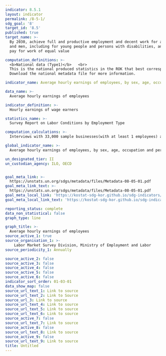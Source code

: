```yaml
---
indicator: 8.5.1
layout: indicator
permalink: /8-5-1/
sdg_goal: '8'
target_id: '8.5'
published: true
target_name: >-
  By 2030, achieve full and productive employment and decent work for all women
  and men, including for young people and persons with disabilities, and equal
  pay for work of equal value

computation_definitions: >-
  <b>National data (Type1)</b>   <br>
  This is the national produced statistics in the ROK that best corresponds to the definition of UN SDGs indicators. <br>
  Download the national metadata file for more information.

indicator_name: Average hourly earnings of employees, by sex, age, occupation and persons with disabilities

data_name: >-
  Average hourly earnings of employees 

indicator_definition: >-
  Hourly earnings of wage earners 

statistics_name: >-
  Survey Report on Labor Conditions by Employment Type

computation_calculations: >-
  Interviews with 33,000 sample businesses(with at least 1 employees) and approximately one million employees working therefor (regular + non-regular workers) 

global_indicator_name: >-
  Average hourly earnings of employees, by sex, age, occupation and persons with disabilities

un_designated_tier: II
un_custodian_agency: ILO, OECD


goal_meta_link: >-
  https://unstats.un.org/sdgs/metadata/files/Metadata-08-05-01.pdf   
goal_meta_link_text: >-
  https://unstats.un.org/sdgs/metadata/files/Metadata-08-05-01.pdf   
goal_meta_local_link: 'https://kostat-sdg-kor.github.io/sdg-indicators/public/data/Metadata-08-05-01_ENG.pdf'
goal_meta_local_link_text: 'https://kostat-sdg-kor.github.io/sdg-indicators/public/data/Metadata-08-05-01_ENG.pdf'

reporting_status: complete
data_non_statistical: false
graph_type: line

graph_title: >-
  Average hourly earnings of employees 
source_active_1: true
source_organisation_1: >-
    Labor Market Survey Division, Ministry of Employment and Labor 
source_periodicity_1: Annually 

source_active_2: false
source_active_3: false
source_active_4: false
source_active_5: false
source_active_6: false
indicator_sort_order: 01-03-01
data_show_map: false
source_url_text_1: Link to source
source_url_text_2: Link to Source
source_url_3: Link to source
source_url_text_4: Link to source
source_url_text_5: Link to source
source_url_text_6: Link to source
source_active_7: false
source_url_text_7: Link to source
source_active_8: false
source_url_text_8: Link to source
source_active_9: false
source_url_text_9: Link to source
title: Untitled
---
```


